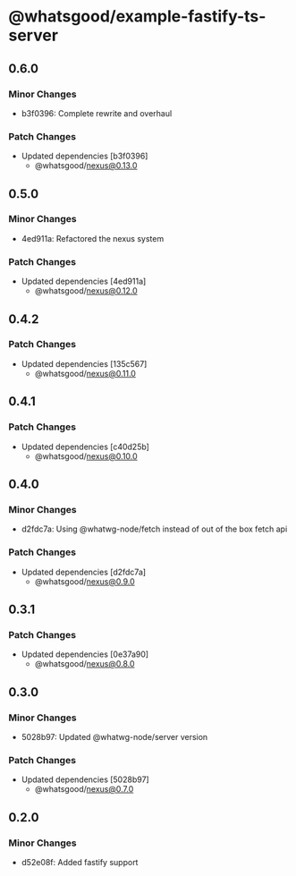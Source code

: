 # @whatsgood/example-fastify-ts-server

## 0.6.0

### Minor Changes

- b3f0396: Complete rewrite and overhaul

### Patch Changes

- Updated dependencies [b3f0396]
  - @whatsgood/nexus@0.13.0

## 0.5.0

### Minor Changes

- 4ed911a: Refactored the nexus system

### Patch Changes

- Updated dependencies [4ed911a]
  - @whatsgood/nexus@0.12.0

## 0.4.2

### Patch Changes

- Updated dependencies [135c567]
  - @whatsgood/nexus@0.11.0

## 0.4.1

### Patch Changes

- Updated dependencies [c40d25b]
  - @whatsgood/nexus@0.10.0

## 0.4.0

### Minor Changes

- d2fdc7a: Using @whatwg-node/fetch instead of out of the box fetch api

### Patch Changes

- Updated dependencies [d2fdc7a]
  - @whatsgood/nexus@0.9.0

## 0.3.1

### Patch Changes

- Updated dependencies [0e37a90]
  - @whatsgood/nexus@0.8.0

## 0.3.0

### Minor Changes

- 5028b97: Updated @whatwg-node/server version

### Patch Changes

- Updated dependencies [5028b97]
  - @whatsgood/nexus@0.7.0

## 0.2.0

### Minor Changes

- d52e08f: Added fastify support
